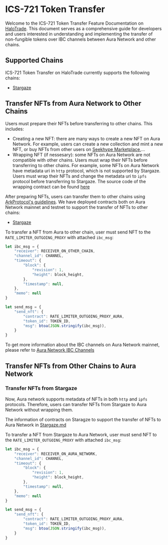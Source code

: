 # ICS-721 Token Transfer
Welcome to the ICS-721 Token Transfer Feature Documentation on [HaloTrade](https://inft.halotrade.zone). This document serves as a comprehensive guide for developers and users interested in understanding and implementing the transfer of non-fungible tokens over IBC channels between Aura Network and other chains.

## Supported Chains
ICS-721 Token Transfer on HaloTrade currently supports the following chains:
- [Stargaze](https://stargaze.zone)
  
## Transfer NFTs from Aura Network to Other Chains
Users must prepare their NFTs before transferring to other chains. This includes:
- Creating a new NFT: there are many ways to create a new NFT on Aura Network. For example, users can create a new collection and mint a new NFT, or buy NFTs from other users on [Seekhype Marketplace](https://beta.seekhype.io/),...
- Wrapping NFT (if nessesary): some NFTs on Aura Network are not compatible with other chains. Users must wrap their NFTs before transferring to other chains. For example, some NFTs on Aura Network have metadata uri in `http` protocol, which is not supported by Stargaze. Users must wrap their NFTs and change the metadata uri to `ipfs` protocol before transferring to Stargaze. The source code of the wrapping contract can be found [here](https://github.com/aura-nw/mstr-ics721-wrapper)

After preparing NFTs, users can transfer them to other chains using [ArkProtocol's guidelines](https://github.com/arkprotocol/ark-cw-ics721).
We have deployed contracts both on Aura Network mainnet and testnet to support the transfer of NFTs to other chains:
- [Stargaze](./Stargaze.md)

To transfer a NFT from Aura to other chain, user must send NFT to the `RATE_LIMITER_OUTGOING_PROXY` with attached `ibc_msg`:
```javascript
let ibc_msg = {
    "receiver": RECEIVER_ON_OTHER_CHAIN,
    "channel_id": CHANNEL,
    "timeout": {
        "block": {
            "revision": 1,
            "height": block_height,
        },
        "timestamp": null,
    },
    "memo": null
}

let send_msg = {
    "send_nft": {
        "contract": RATE_LIMITER_OUTGOING_PROXY_AURA,
        "token_id": TOKEN_ID,
        "msg": btoa(JSON.stringify(ibc_msg)),
    }
}
```
  
To get more information about the IBC channels on Aura Network mainnet, please refer to [Aura Network IBC Channels](https://aurascan.io/ibc-relayer)

## Transfer NFTs from Other Chains to Aura Network
### Transfer NFTs from Stargaze
Now, Aura network supports metadata of NFTs in both `http` and `ipfs` protocols. Therefore, users can transfer NFTs from Stargaze to Aura Network without wrapping them.

The information of contracts on Staragze to support the transfer of NFTs to Aura Network in [Stargaze.md](./Stargaze.md)

To transfer a NFT from Stargaze to Aura Network, user must send NFT to the `RATE_LIMITER_OUTGOING_PROXY` with attached `ibc_msg`:
```javascript
let ibc_msg = {
    "receiver": RECEIVER_ON_AURA_NETWORK,
    "channel_id": CHANNEL,
    "timeout": {
        "block": {
            "revision": 1,
            "height": block_height,
        },
        "timestamp": null,
    },
    "memo": null
}

let send_msg = {
    "send_nft": {
        "contract": RATE_LIMITER_OUTGOING_PROXY_AURA,
        "token_id": TOKEN_ID,
        "msg": btoa(JSON.stringify(ibc_msg)),
    }
}
```
